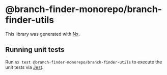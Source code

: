 # @branch-finder-monorepo/branch-finder-utils

This library was generated with [Nx](https://nx.dev).

## Running unit tests

Run `nx test @branch-finder-monorepo/branch-finder-utils` to execute the unit tests via [Jest](https://jestjs.io).
